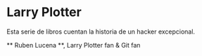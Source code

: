 # Larry Plotter

Esta serie de libros cuentan la historia de  un hacker excepcional.

** Ruben Lucena **, Larry Plotter fan & Git fan

